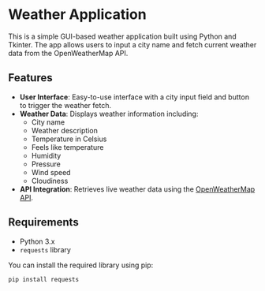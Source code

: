 # Weather Application

This is a simple GUI-based weather application built using Python and Tkinter. The app allows users to input a city name and fetch current weather data from the OpenWeatherMap API.

## Features

- **User Interface**: Easy-to-use interface with a city input field and button to trigger the weather fetch.
- **Weather Data**: Displays weather information including:
  - City name
  - Weather description
  - Temperature in Celsius
  - Feels like temperature
  - Humidity
  - Pressure
  - Wind speed
  - Cloudiness
- **API Integration**: Retrieves live weather data using the [OpenWeatherMap API](https://openweathermap.org/api).

## Requirements

- Python 3.x
- `requests` library

You can install the required library using pip:
```bash
pip install requests

